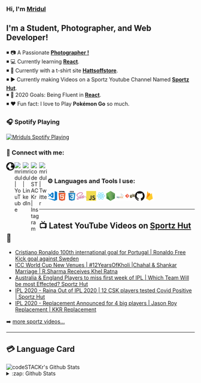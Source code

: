 ### Hi, I'm [Mridul][website]

## I'm a Student, Photographer, and Web Developer!

◾ 📷 A Passionate **[Photographer !][instagram]**
<br/>
◾ 💻 Currently learning **[React][react]**.
<br/>
◾ 👕 Currently with a t-shirt site **[Hattsoffstore][hattsoff]**.
<br/>
◾ ▶  Currently making Videos on a Sportz Youtube Channel Named **[Sportz Hut][sportzhut]**.
<br/>
◾ 🥅 2020 Goals: Being Fluent in **[React][react]**.
<br/>
◾ ❤ Fun fact: I love to Play **Pokémon Go** so much.
<br/>

### 🎧 Spotify Playing 
[<img src="https://novatorem-git-master.mridul28.vercel.app/api/spotify-playing" alt="Mriduls Spotify Playing" width="400" />][myprofile]

### 🧧 Connect with me:

[<img align="left" alt="mridul.com" width="22px" src="https://raw.githubusercontent.com/iconic/open-iconic/master/svg/globe.svg" />][website]
[<img align="left" alt="mridul | YouTube" width="22px" src="https://cdn.jsdelivr.net/npm/simple-icons@v3/icons/youtube.svg" />][sportzhut]
[<img align="left" alt="mridul | LinkedIn" width="22px" src="https://cdn.jsdelivr.net/npm/simple-icons@v3/icons/facebook.svg" />][facebook]
[<img align="left" alt="codeSTACKr | Instagram" width="22px" src="https://cdn.jsdelivr.net/npm/simple-icons@v3/icons/instagram.svg" />][instagram]
[<img align="left" alt="mridul | Twitter" width="22px" src="https://cdn.jsdelivr.net/npm/simple-icons@v3/icons/twitter.svg" />][twitter]

<br />

### ⚙ Languages and Tools I use:

[<img align="left" alt="Visual Studio Code" width="26px" src="https://raw.githubusercontent.com/github/explore/80688e429a7d4ef2fca1e82350fe8e3517d3494d/topics/visual-studio-code/visual-studio-code.png" />][myprofile]
[<img align="left" alt="HTML5" width="26px" src="https://raw.githubusercontent.com/github/explore/80688e429a7d4ef2fca1e82350fe8e3517d3494d/topics/html/html.png" />][myprofile]
[<img align="left" alt="CSS3" width="26px" src="https://raw.githubusercontent.com/github/explore/80688e429a7d4ef2fca1e82350fe8e3517d3494d/topics/css/css.png" />][myprofile]
[<img align="left" alt="Sass" width="26px" src="https://raw.githubusercontent.com/github/explore/80688e429a7d4ef2fca1e82350fe8e3517d3494d/topics/sass/sass.png" />][myprofile]
[<img align="left" alt="JavaScript" width="26px" src="https://raw.githubusercontent.com/github/explore/80688e429a7d4ef2fca1e82350fe8e3517d3494d/topics/javascript/javascript.png" />][myprofile]
[<img align="left" alt="React" width="26px" src="https://raw.githubusercontent.com/github/explore/80688e429a7d4ef2fca1e82350fe8e3517d3494d/topics/react/react.png" />][myprofile]
[<img align="left" alt="Node.js" width="26px" src="https://raw.githubusercontent.com/github/explore/80688e429a7d4ef2fca1e82350fe8e3517d3494d/topics/nodejs/nodejs.png" />][myprofile]
[<img align="left" alt="MySQL" width="26px" src="https://raw.githubusercontent.com/github/explore/80688e429a7d4ef2fca1e82350fe8e3517d3494d/topics/mysql/mysql.png" />][myprofile]
[<img align="left" alt="Git" width="26px" src="https://raw.githubusercontent.com/github/explore/80688e429a7d4ef2fca1e82350fe8e3517d3494d/topics/git/git.png" />][myprofile]
[<img align="left" alt="GitHub" width="26px" src="https://raw.githubusercontent.com/github/explore/78df643247d429f6cc873026c0622819ad797942/topics/github/github.png" />][myprofile]
[<img align="left" alt="GitHub" width="26px" src="https://raw.githubusercontent.com/github/explore/78df643247d429f6cc873026c0622819ad797942/topics/firebase/firebase.png" />][myprofile]

<br />
<br />

---

## 📺 Latest YouTube Videos on [Sportz Hut][sportzhut] 🏏
<!-- YOUTUBE:START -->
- [Cristiano Ronaldo 100th international goal for Portugal | Ronaldo Free Kick goal against Sweden](https://www.youtube.com/watch?v=5zfjy_ZlMR4)
- [ICC World Cup New Venues | #12YearsOfKholi |Chahal & Shankar Marriage | R.Sharma Receives Khel Ratna](https://www.youtube.com/watch?v=lqqCe97ucOE)
- [Australia & England Players to miss first week of IPL | Which Team Will be most Effected? Sportz Hut](https://www.youtube.com/watch?v=SJ3-BLzEs24)
- [IPL 2020 - Raina Out of IPL 2020 | 12 CSK players tested Covid Positive | Sportz Hut](https://www.youtube.com/watch?v=wSNbLHQOKZY)
- [IPL 2020 - Replacement Announced for 4 big players | Jason Roy Replacement | KKR Replacement](https://www.youtube.com/watch?v=7o9hJJ3CjNU)
<!-- YOUTUBE:END -->
➡️ [more sportz videos...][sportzhut]

---

## 💳 Language Card
<img align="center" alt="codeSTACKr's Github Stats" src="https://github-readme-stats.mridul28.vercel.app/api/top-langs/?username=mridul2820&&layout=compact" />

<br />

<details>
  <summary>:zap: Github Stats</summary>

  <img align="left" alt="codeSTACKr's Github Stats" src="https://github-readme-stats.mridul28.vercel.app/api?username=mridul2820&show_icons=true&hide_border=true&hide=stars,contribs,prs,issues" />

</details>

[myprofile]: https://github.com/Mridul2820
[website]: https://imridul.com
[sportzhut]: https://www.youtube.com/channel/UC0Qlfx5uoTJKwat8iWl3vsA
[facebook]: https://www.facebook.com/mridul.2820/
[instagram]: https://www.instagram.com/i_mridul
[twitter]: https://twitter.com/i_mridul
[hattsoff]: https://www.hattsoffstore.com/
[react]: https://reactjs.org/
